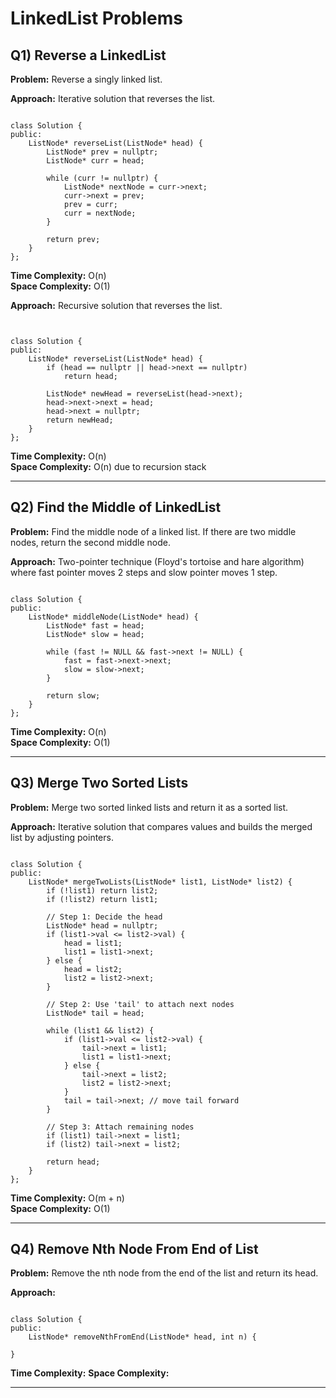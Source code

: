 # LinkedList Problems

## Q1) Reverse a LinkedList

**Problem:** Reverse a singly linked list.

**Approach:** Iterative solution that reverses the list.

```

class Solution {
public:
    ListNode* reverseList(ListNode* head) {
        ListNode* prev = nullptr;
        ListNode* curr = head;

        while (curr != nullptr) {
            ListNode* nextNode = curr->next;
            curr->next = prev;
            prev = curr;
            curr = nextNode;
        }

        return prev;
    }
};

```

**Time Complexity:** O(n)  
**Space Complexity:** O(1)

**Approach:** Recursive solution that reverses the list.

```


class Solution {
public:
    ListNode* reverseList(ListNode* head) {
        if (head == nullptr || head->next == nullptr)
            return head;

        ListNode* newHead = reverseList(head->next);
        head->next->next = head;
        head->next = nullptr;
        return newHead;
    }
};

```

**Time Complexity:** O(n)  
**Space Complexity:** O(n) due to recursion stack

---

## Q2) Find the Middle of LinkedList

**Problem:** Find the middle node of a linked list. If there are two middle nodes, return the second middle node.

**Approach:** Two-pointer technique (Floyd's tortoise and hare algorithm) where fast pointer moves 2 steps and slow pointer moves 1 step.

```

class Solution {
public:
    ListNode* middleNode(ListNode* head) {
        ListNode* fast = head;
        ListNode* slow = head;

        while (fast != NULL && fast->next != NULL) {
            fast = fast->next->next;
            slow = slow->next;
        }

        return slow;
    }
};

```

**Time Complexity:** O(n)  
**Space Complexity:** O(1)

---

## Q3) Merge Two Sorted Lists

**Problem:** Merge two sorted linked lists and return it as a sorted list.

**Approach:** Iterative solution that compares values and builds the merged list by adjusting pointers.

```

class Solution {
public:
    ListNode* mergeTwoLists(ListNode* list1, ListNode* list2) {
        if (!list1) return list2;
        if (!list2) return list1;

        // Step 1: Decide the head
        ListNode* head = nullptr;
        if (list1->val <= list2->val) {
            head = list1;
            list1 = list1->next;
        } else {
            head = list2;
            list2 = list2->next;
        }

        // Step 2: Use 'tail' to attach next nodes
        ListNode* tail = head;

        while (list1 && list2) {
            if (list1->val <= list2->val) {
                tail->next = list1;
                list1 = list1->next;
            } else {
                tail->next = list2;
                list2 = list2->next;
            }
            tail = tail->next; // move tail forward
        }

        // Step 3: Attach remaining nodes
        if (list1) tail->next = list1;
        if (list2) tail->next = list2;

        return head;
    }
};

```

**Time Complexity:** O(m + n)  
**Space Complexity:** O(1)

---

## Q4) Remove Nth Node From End of List

**Problem:** Remove the nth node from the end of the list and return its head.

**Approach:**

```

class Solution {
public:
    ListNode* removeNthFromEnd(ListNode* head, int n) {

}

```

**Time Complexity:**
**Space Complexity:**

---

